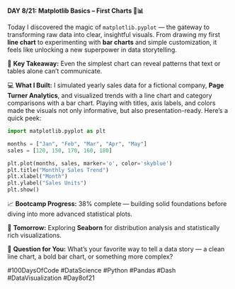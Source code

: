 **DAY 8/21: Matplotlib Basics – First Charts 🎨📊**  

Today I discovered the magic of `matplotlib.pyplot` — the gateway to transforming raw data into clear, insightful visuals. From drawing my first **line chart** to experimenting with **bar charts** and simple customization, it feels like unlocking a new superpower in data storytelling.  

🎯 **Key Takeaway:** Even the simplest chart can reveal patterns that text or tables alone can’t communicate.  

💻 **What I Built:** I simulated yearly sales data for a fictional company, **Page Turner Analytics**, and visualized trends with a line chart and category comparisons with a bar chart. Playing with titles, axis labels, and colors made the visuals not only informative, but also presentation-ready. Here’s a quick peek:  

```python
import matplotlib.pyplot as plt

months = ["Jan", "Feb", "Mar", "Apr", "May"]
sales = [120, 150, 170, 160, 180]

plt.plot(months, sales, marker='o', color='skyblue')
plt.title("Monthly Sales Trend")
plt.xlabel("Month")
plt.ylabel("Sales Units")
plt.show()
```  

📈 **Bootcamp Progress:** 38% complete — building solid foundations before diving into more advanced statistical plots.  

🚀 **Tomorrow:** Exploring **Seaborn** for distribution analysis and statistically rich visualizations.  

💬 **Question for You:** What’s your favorite way to tell a data story — a clean line chart, a bold bar chart, or something more complex?  

#100DaysOfCode #DataScience #Python #Pandas #Dash #DataVisualization #Day8of21